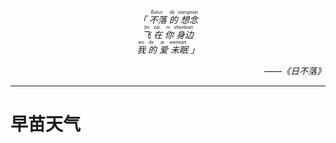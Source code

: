 <p style="text-align: center; font-style: italic" align="center"><i>「<ruby>
  不落<rp>(</rp><rt>Buluo</rt><rp>)</rp>
  的<rp>(</rp><rt>de</rt><rp>)</rp>
  想念<rp>(</rp><rt>xiangnian</rt><rp>)</rp>
</ruby><br><ruby>
  飞<rp>(</rp><rt>fei</rt><rp>)</rp>
  在<rp>(</rp><rt>zai</rt><rp>)</rp>
  你<rp>(</rp><rt>ni</rt><rp>)</rp>
  身边<rp>(</rp><rt>shenbian</rt><rp>)</rp>
</ruby><br><ruby>
  我<rp>(</rp><rt>wo</rt><rp>)</rp>
  的<rp>(</rp><rt>de</rt><rp>)</rp>
  爱<rp>(</rp><rt>ai</rt><rp>)</rp>
  未眠<rp>(</rp><rt>weimian</rt><rp>)</rp>
</ruby>」</i></p>

<p style="text-align: right; font-style: italic" align="right"><i>——《日不落》</i></p>

---

# 早苗天气
